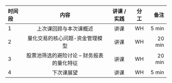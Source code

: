 # 

|时间段     |  内容    | 讲课 / 实践     |  分工  |备注       |
| :---     |   :----:    |   :----:    |    :----:    |       ---: |
|    1     |  上次课回顾与本次课概述 |  讲课   |    WH     |   5 min     |
|    2     |  量化交易的核心问题-资金管理模型 |  讲课   |    WH     |   20 min     |
|    3     |  股票池筛选的避险讨论 – 财务报表的量化特征 |  讲课   |    WH     |   20 min     |
|    4     |  下次课展望  |  讲课   |    WH     |   5 min     |


